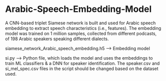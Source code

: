 # Arabic-Speech-Embedding-Model
A CNN-based triplet Siamese network is built and used for Arabic speech embedding to extract speech characteristics (i.e., features). The 
embedding model was trained on 1 million samples, collected from different podcasts, of 198 Arabic speakers speaking different dialects. 

siamese_network_Arabic_speech_embedding.h5 --> Embedding model

si.py --> Python file, which loads the model and uses the embeddings to train ML classifiers & a DNN for speaker identification. The speaker.csv and 
si_mel_spec.csv files in the script should be changed based on the dataset used.
